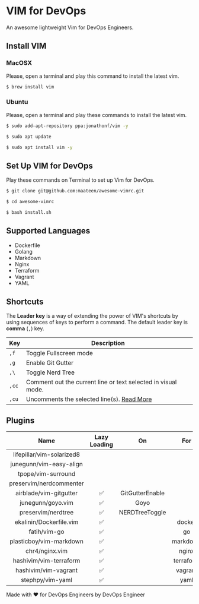 # VIM for DevOps

An awesome lightweight Vim for DevOps Engineers.

## Install VIM

### MacOSX

Please, open a terminal and play this command to install the latest vim.

```bash
$ brew install vim
```

### Ubuntu

Please, open a terminal and play these commands to install the latest vim.

```bash
$ sudo add-apt-repository ppa:jonathonf/vim -y
```
```bash
$ sudo apt update
```
```bash
$ sudo apt install vim -y
```

## Set Up VIM for DevOps

Play these commands on Terminal to set up Vim for DevOps.

```bash
$ git clone git@github.com:maateen/awesome-vimrc.git
```
```bash
$ cd awesome-vimrc
```
```bash
$ bash install.sh
```

## Supported Languages

- Dockerfile
- Golang
- Markdown
- Nginx
- Terraform
- Vagrant
- YAML

## Shortcuts

The **Leader key** is a way of extending the power of VIM's shortcuts by using sequences of keys to perform a command. The default leader key is **comma** (`,`) key.

| Key | Description |
| --- | --- |
| `,f` | Toggle Fullscreen mode |
| `,g` | Enable Git Gutter |
| `,\` | Toggle Nerd Tree |
| `,cc` | Comment out the current line or text selected in visual mode. |
| `,cu` | Uncomments the selected line(s). [Read More](https://github.com/preservim/nerdcommenter#default-mappings) |

## Plugins

| Name | Lazy Loading | On | For |
| :---: | :---: | :---: | :---: |
| lifepillar/vim-solarized8 | | | |
| junegunn/vim-easy-align | | | |
| tpope/vim-surround | | | |
| preservim/nerdcommenter | | | |
| airblade/vim-gitgutter | :white_check_mark: | GitGutterEnable | |
| junegunn/goyo.vim | :white_check_mark: | Goyo | |
| preservim/nerdtree | :white_check_mark: | NERDTreeToggle | |
| ekalinin/Dockerfile.vim | :white_check_mark: | | docker |
| fatih/vim-go | :white_check_mark: | | go |
| plasticboy/vim-markdown | :white_check_mark: | | markdown |
| chr4/nginx.vim | :white_check_mark: | | nginx |
| hashivim/vim-terraform | :white_check_mark: | | terraform |
| hashivim/vim-vagrant | :white_check_mark: | | vagrant |
| stephpy/vim-yaml | :white_check_mark: | | yaml |

Made with :heart: for DevOps Engineers by DevOps Engineer
